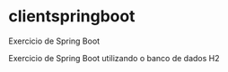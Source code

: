 # clientspringboot
Exercicio de Spring Boot

Exercicio de Spring Boot utilizando o banco de dados H2
